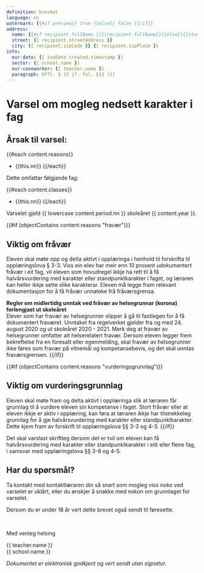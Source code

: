 ```yaml
---
definition: brevmal
language: nn
watermark: {{#if preview}} true {{else}} false {{/if}}
address:
  name: {{#if recipient.fullName }}{{recipient.fullName}}{{else}}{{student.name}}{{/if}}
  street: {{ recipient.streetAddress }}
  city: {{ recipient.zipCode }} {{ recipient.zipPlace }}
info:
  our-date: {{ isoDate created.timestamp }}
  sector: {{ school.name }}
  our-caseworker: {{ teacher.name }}
  paragraph: Offl. § 13 jf. fvl. §13 (1)
---
```


# Varsel om mogleg nedsett karakter i fag

## Årsak til varsel:

{{#each content.reasons}}
- {{this.nn}}
{{/each}}

Dette omfattar følgjande fag:

{{#each content.classes}}
 - {{this.nn}}
{{/each}}

Varselet gjeld {{ lowercase content.period.nn }} skoleåret {{ content.year }}.

{{#if (objectContains content.reasons "fravær")}}
## Viktig om fråvær

Eleven skal møte opp og delta aktivt i opplæringa i henhold til forskrifta til opplæringslova § 3-3. 
Viss ein elev har meir enn 10 prosent udokumentert fråvær i eit fag, vil eleven som hovudregel ikkje ha rett til å få halvårsvurdering med karakter eller standpunktkarakter i faget, og læraren kan heller ikkje sette slike karakterar. Eleven må legge fram relevant dokumentasjon for å få fråvær unnateke frå fråværsgrensa.

**Regler om midlertidig unntak ved fråvær av helsegrunnar (korona) forlengjast ut skoleåret**
<br/>
Elever som har fravær av helsegrunner slipper å gå til fastlegen for å få dokumentert fraværet. Unntaket fra regelverket gjelder fra og med 24. august 2020 og ut skoleåret 2020 - 2021. Merk deg at fravær av helsegrunner omfatter alt helserelatert fravær. Dersom eleven legger frem bekreftelse fra en foresatt eller egenmelding, skal fravær av helsegrunner ikke føres som fravær på vitnemål og kompetansebevis, og det skal unntas fraværsgrensen.
{{/if}}

{{#if (objectContains content.reasons "vurderingsgrunnlag")}}
## Viktig om vurderingsgrunnlag

Eleven skal møte fram og delta aktivt i opplæringa slik at læraren får grunnlag til å vurdere eleven sin kompetanse i faget. Stort fråvær eller at eleven ikkje er aktiv i opplæring, kan føra at læraren ikkje har tilstrekkeleg grunnlag for å gje halvårsvurdering med karakter eller standpunktkarakter. Dette kjem fram av forskrift til opplæringslova §§ 3-3 og 4-3. 
{{/if}}

Det skal varslast skriftleg dersom det er tvil om eleven kan få halvårsvurdering med karakter eller standpunktkarakter i eitt eller fleire fag, i samsvar med opplæringslova §§ 3-8 og 4-5.

## Har du spørsmål?

Ta kontakt med kontaktlæraren din så snart som mogleg viss noko ved varselet er uklårt, eller du ønskjer å snakke med nokon om grunnlaget for varselet.

Dersom du er under 18 år vert dette brevet også sendt til føresette.

<br/>

Med venleg helsing

{{ teacher.name }}<br />
{{ school.name }}<br />

*Dokumentet er elektronisk godkjent og vert sendt utan signatur.*
